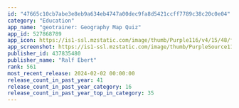 ```yaml
---
id: "47665c10cb7abe3e8eb9a634eb4747a00dec9fa8d5421ccff7789c38c20c0e04"
category: "Education"
app_name: "geotrainer: Geography Map Quiz"
app_id: 527868789
app_icon: https://is1-ssl.mzstatic.com/image/thumb/Purple116/v4/15/48/f0/1548f0dc-dc76-c011-952c-c53e1723c73a/AppIcon-0-0-1x_U007emarketing-0-7-0-P3-85-220.png/1024x1024bb.png
app_screenshot: https://is1-ssl.mzstatic.com/image/thumb/PurpleSource116/v4/cf/d3/92/cfd39223-0b20-8fb2-9907-8b26a850a913/e3d83ab0-7a7d-4384-a59a-ff5b3abbc81e_01_iPhone6.5.jpg/1242x2688bb.png
publisher_id: 437835480
publisher_name: "Ralf Ebert"
rank: 561
most_recent_release: 2024-02-02 00:00:00
release_count_in_past_year: 41
release_count_in_past_year_category: 16
release_count_in_past_year_top_in_category: 35
---
```


